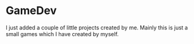 # GameDev
I just added a couple of little projects created by me. Mainly this is just a small games which I have created by myself. 
